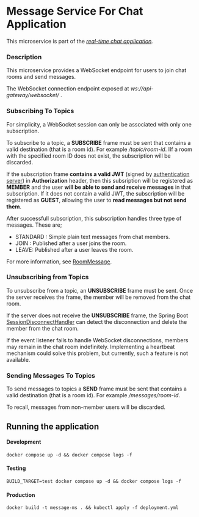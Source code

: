 # Message Service For Chat Application

This microservice is part of the _[real-time chat application](https://github.com/vsayfb/real-time-chat-application)._

### Description

This microservice provides a WebSocket endpoint for users to join chat rooms and send messages.

The WebSocket connection endpoint exposed at _ws://api-gateway/websocket/_ .

### Subscribing To Topics

For simplicity, a WebSocket session can only be associated with only one subscription.

To subscribe to a topic, a **SUBSCRIBE** frame must be sent that contains a valid destination (that is a room id). For example _/topic/room-id_. IIf a room with the specified room ID does not exist, the subscription will be discarded.

If the subscription frame **contains a valid JWT** (signed by [authentication server](https://github.com/vsayfb/authentication-service-for-chat-app)) in **Authorization** header, then this subsription will be registered as **MEMBER** and the user **will be able to send and receive messages** in that subscription. If it does not contain a valid JWT, the subscription will be registered as **GUEST**, allowing the user to **read messages but not send them**.

After successfull subscription, this subscription handles three type of messages. These are;

- STANDARD : Simple plain text messages from chat members.
- JOIN : Published after a user joins the room.
- LEAVE: Published after a user leaves the room.

For more information, see [RoomMessage](<[https://](https://github.com/vsayfb/message-service-for-chat-app/blob/master/src/main/java/com/example/message_service/dto/RoomMessage.java)>).

### Unsubscribing from Topics

To unsubscribe from a topic, an **UNSUBSCRIBE** frame must be sent. Once the server receives the frame, the member will be removed from the chat room.

If the server does not receive the **UNSUBSCRIBE** frame, the Spring Boot [SessionDisconnectHandler](<[https://](https://github.com/vsayfb/message-service-for-chat-app/blob/master/src/main/java/com/example/message_service/listener/WebSocketListener.java)>) can detect the disconnection and delete the member from the chat room.

If the event listener fails to handle WebSocket disconnections, members may remain in the chat room indefinitely. Implementing a heartbeat mechanism could solve this problem, but currently, such a feature is not available.

### Sending Messages To Topics

To send messages to topics a **SEND** frame must be sent that contains a valid destination (that is a room id). For example _/messages/room-id_.

To recall, messages from non-member users will be discarded.

## Running the application

#### Development

`docker compose up -d && docker compose logs -f`

#### Testing

`BUILD_TARGET=test docker compose up -d && docker compose logs -f`

#### Production

`docker build -t message-ms . && kubectl apply -f deployment.yml`
